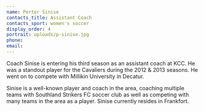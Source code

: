 ```yaml
---
name: Perter Sinise
contacts_title: Assistant Coach
contacts_sport: women's soccer
display_order: 4
portrait: uploads/p-sinise.jpg
phone:
email:
---
```

Coach Sinise is entering his third season as an assistant coach at KCC. He was a standout player for the Cavaliers during the 2012 & 2013 seasons. He went on to compete with Millikin University in Decatur.

Sinise is a well-known player and coach in the area, coaching multiple teams with Southland Strikers FC soccer club as well as competing with many teams in the area as a player. Sinise currently resides in Frankfort.
